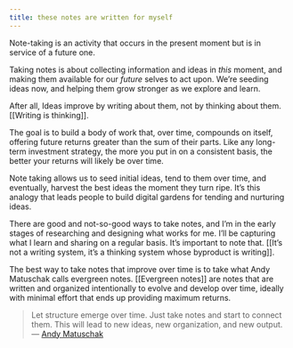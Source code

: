 ```yaml
---
title: these notes are written for myself
---
```

Note-taking is an activity that occurs in the present moment but is in service of a future one.

Taking notes is about collecting information and ideas in *this* moment, and making them available for our *future* selves to act upon. We’re seeding ideas now, and helping them grow stronger as we explore and learn.

After all, Ideas improve by writing about them, not by thinking about them. [[Writing is thinking]].

The goal is to build a body of work that, over time, compounds on itself, offering future returns greater than the sum of their parts. Like any long-term investment strategy, the more you put in on a consistent basis, the better your returns will likely be over time.

Note taking allows us to seed initial ideas, tend to them over time, and eventually, harvest the best ideas the moment they turn ripe. It’s this analogy that leads people to build digital gardens for tending and nurturing ideas.

There are good and not-so-good ways to take notes, and I’m in the early stages of researching and designing what works for me. I’ll be capturing what I learn and sharing on a regular basis. It’s important to note that. [[It’s not a writing system, it’s a thinking system whose byproduct is writing]].

The best way to take notes that improve over time is to take what Andy Matuschak calls evergreen notes. [[Evergreen notes]] are notes that are written and organized intentionally to evolve and develop over time, ideally with minimal effort that ends up providing maximum returns.

> Let structure emerge over time. Just take notes and start to connect them. This will lead to new ideas, new organization, and new output.  
— [Andy Matuschak](https://notes.andymatuschak.org)
